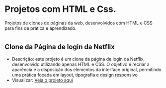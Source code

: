 
# Projetos com HTML e Css.

Projetos de clones de páginas da web, desenvolvidos com HTML e CSS para fins de prática e aprendizado.

#


## Clone da Página de login da Netflix

 - Descrição: este projeto é um clone da página de login da Netflix, desenvolvido utilizando apenas HTML e CSS. O objetivo é recriar a aparência e a disposição dos elementos da interface original, permitindo uma prática focada em layout, tipografia e design responsivo
 - Visualizar: [Veja o projeto aqui](https://eduardapouzada.github.io/Projetos-Html-Css/Clone-Netflix)